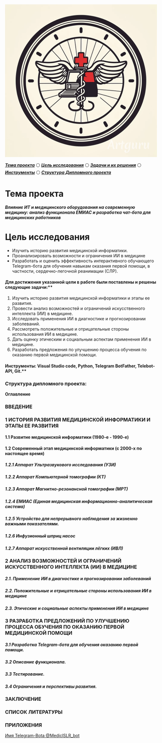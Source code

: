 ![imblema](MedTgBot.png)

***[Тема проекта](#тема-проекта)*** :white_circle: ***[Цель исследования](#цель-исследования)*** :white_circle: ***[Задачи и их решения](#для-достижения-указанной-цели-в-работе-были-поставлены-и-решены-следующие-задачи)*** :white_circle: ***[Инструменты](#инструменты-visual-studio-code-python-telegram-botfather-telebot-api-git)*** :white_circle: ***[Структура Дипломного проекта](#структура-дипломного-проекта)***

# Тема проекта
***Влияние ИТ и медицинского оборудования на современную медицину: анализ функционала ЕМИАС и разработка чат-бота для медицинских работников***
# Цель исследования 
- Изучить историю развития медицинской информатики.
- Проанализировать возможности и ограничения ИИ в медицине
- Разработать и оценить эффективность интерактивного обучающего Telegram-бота для обучения навыкам оказания первой помощи,  в частности, сердечно-легочной реанимации (СЛР).

#### Для достижения указанной цели в работе были поставлены и решены следующие задачи:**

1.  Изучить историю развития медицинской информатики и этапы ее 
развития.
2. Провести анализ возможностей и ограничений искусственного 
интеллекта (ИИ) в медицине.
3. Исследовать  применения  ИИ  в  диагностике  и  прогнозировании  
заболеваний.
4. Рассмотреть положительные и отрицательные стороны 
использования ИИ в медицине.
5. Дать оценку этическим и социальным аспектам применения ИИ в 
медицине.
6. Разработать предложения по улучшению процесса обучения по 
оказанию первой медицинской помощи.

#### Инструменты: Visual Studio code, Python, Telegram BotFather, Telebot-API, Git.**

### Структура дипломного проекта:
**Оглавление**
### ВВЕДЕНИЕ	
### 1 ИСТОРИЯ РАЗВИТИЯ МЕДИЦИНСКОЙ ИНФОРМАТИКИ И ЭТАПЫ ЕЕ РАЗВИТИЯ	
#### 1.1  Развитие медицинской информатики (1980-е - 1990-е)	
#### 1.2 Современный этап медицинской информатики (с 2000-х по настоящее время)	
##### 1.2.1 Аппарат Ультразвукового исследования (УЗИ)	
##### 1.2.2 Аппарат Компьютерной томографии (КТ)	
##### 1.2.3 Аппарат  Магнитно-резонансной томографии (МРТ)	
##### 1.2.4 ЕМИАС (Единая медицинская информационно-аналитическая система)	
##### 1.2.5 Устройство для непрерывного наблюдения за жизненно важными показателями.	
##### 1.2.6 Инфузионный шприц насос	
##### 1.2.7 Аппарат искусственной вентиляции лёгких (ИВЛ)	
### 2 АНАЛИЗ ВОЗМОЖНОСТЕЙ И ОГРАНИЧЕНИЙ ИСКУССТВЕННОГО  ИНТЕЛЛЕКТА (ИИ) В МЕДИЦИНЕ	
##### 2.1. Применение ИИ в диагностике и прогнозировании заболеваний	
##### 2.2. Положительные и отрицательные стороны использования ИИ в медицине	
##### 2.3. Этические и социальные аспекты применения ИИ в медицине	
### 3 РАЗРАБОТКА ПРЕДЛОЖЕНИЙ ПО УЛУЧШЕНИЮ ПРОЦЕССА ОБУЧЕНИЯ ПО ОКАЗАНИЮ ПЕРВОЙ МЕДИЦИНСКОЙ ПОМОЩИ	
##### 3.1 Разработка Telegram-бота для обучения оказанию первой помощи.	
##### 3.2 Описание функционала.	
##### 3.3 Тестирование.	
##### 3.4 Ограничения и перспективы развития.	
### ЗАКЛЮЧЕНИЕ	
### СПИСОК ЛИТЕРАТУРЫ	
### ПРИЛОЖЕНИЯ	

[Имя Telegram-Bota @MediclSLR_bot](@MediclSLR_bot)


